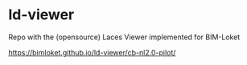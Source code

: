 # ld-viewer
Repo with the (opensource) Laces Viewer implemented for BIM-Loket

https://bimloket.github.io/ld-viewer/cb-nl2.0-pilot/
